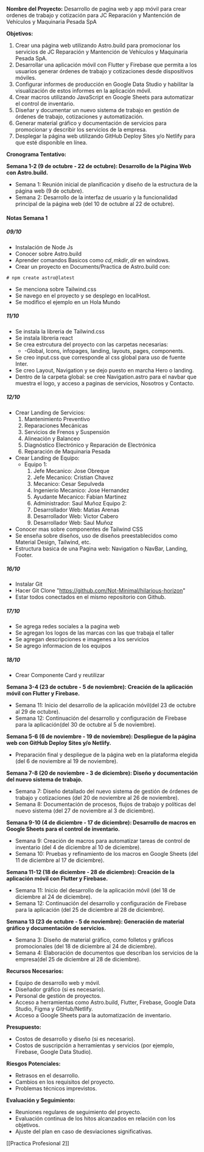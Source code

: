 **Nombre del Proyecto:** Desarrollo de pagina web y app móvil para crear ordenes de trabajo y cotización para JC Reparación y Mantención de Vehículos y Maquinaria Pesada SpA

**Objetivos:**

1. Crear una página web utilizando Astro.build para promocionar los servicios de JC Reparación y Mantención de Vehículos y Maquinaria Pesada SpA.
2. Desarrollar una aplicación móvil con Flutter y Firebase que permita a los usuarios generar órdenes de trabajo y cotizaciones desde dispositivos móviles.
3. Configurar informes de producción en Google Data Studio y habilitar la visualización de estos informes en la aplicación móvil.
4. Crear macros utilizando JavaScript en Google Sheets para automatizar el control de inventario.
5. Diseñar y documentar un nuevo sistema de trabajo en gestión de órdenes de trabajo, cotizaciones y automatización.
6. Generar material gráfico y documentación de servicios para promocionar y describir los servicios de la empresa.
7. Desplegar la página web utilizando GitHub Deploy Sites y/o Netlify para que esté disponible en línea.

**Cronograma Tentativo:**

**Semana 1-2 (9 de octubre - 22 de octubre): Desarrollo de la Página Web con Astro.build.**

- Semana 1: Reunión inicial de planificación y diseño de la estructura de la página web (9 de octubre).
- Semana 2: Desarrollo de la interfaz de usuario y la funcionalidad principal de la página web (del 10 de octubre al 22 de octubre).
#### Notas Semana 1
##### 09/10
- Instalación de Node Js
- Conocer sobre Astro.build
- Aprender comandos Basicos como $cd, mkdir, dir$ en windows.
- Crear un proyecto en Documents/Practica de Astro.build con: 
```
# npm create astro@latest
```
- Se menciona sobre Tailwind.css
- Se navego en el proyecto y se desplego en localHost.
- Se modifico el ejemplo en un Hola Mundo

##### 11/10
- Se instala la libreria de Tailwind.css 
- Se instala libreria react
- Se crea estrcutura del proyecto con las carpetas necesarias: 
	- -Global, Icons, infopages, landing, layouts, pages, components.
- Se creo input.css que corresponde al css global para uso de fuente Inter.
- Se creo Layout, Navigation y se dejo puesto en marcha Hero o landing.
- Dentro de la carpeta global: se cree Navigation.astro para el navbar que muestra el logo, y acceso a paginas de servicios, Nosotros y Contacto.

##### 12/10
- Crear Landing de Servicios: 
	1. Mantenimiento Preventivo
	2. Reparaciones Mecánicas
	3. Servicios de Frenos y Suspensión
	4. Alineación y Balanceo
	5. Diagnóstico Electrónico y Reparación de Electrónica
	6. Reparación de Maquinaria Pesada
- Crear Landing de Equipo:
	- Equipo 1:
		1. Jefe Mecanico: Jose Obreque
		2. Jefe Mecanico: Cristian Chavez
		3. Mecanico: Cesar Sepulveda
		4. Ingenierio Mecanico: Jose Hernandez
		5. Ayudante Mecanico: Fabian Martinez
		6. Administrador: Saul Muñoz
	Equipo 2:
		1. Desarrollador Web: Matias Arenas
		2. Desarrollador Web: Victor Cabero
		3. Desarrollador Web: Saul Muñoz
- Conocer mas sobre componentes de Tailwind CSS
- Se enseña sobre diseños, uso de diseños preestablecidos como Material Design, Tailwind, etc.
- Estructura basica de una Pagina web: Navigation o NavBar, Landing, Footer.

##### 16/10
- Instalar Git 
- Hacer Git Clone "https://github.com/Not-Minimal/hilarious-horizon"
- Estar todos conectados en el mismo repositorio con Github.
##### 17/10
- Se agrega redes sociales a la pagina web
- Se agregan los logos de las marcas con las que trabaja el taller
- Se agregan descripciones e imagenes a los servicios
- Se agrego informacion de los equipos
##### 18/10
- Crear Componente Card y reutilizar

**Semana 3-4 (23 de octubre - 5 de noviembre): Creación de la aplicación móvil con Flutter y Firebase.**

- Semana 11: Inicio del desarrollo de la aplicación móvil(del 23 de octubre al 29 de octubre). 
- Semana 12: Continuación del desarrollo y configuración de Firebase para la aplicación(del 30 de octubre al 5 de noviembre).

**Semana 5-6 (6 de noviembre - 19 de noviembre): Despliegue de la página web con GitHub Deploy Sites y/o Netlify.**

- Preparación final y despliegue de la página web en la plataforma elegida (del 6 de noviembre al 19 de noviembre).

**Semana 7-8 (20 de noviembre - 3 de diciembre): Diseño y documentación del nuevo sistema de trabajo.**

- Semana 7: Diseño detallado del nuevo sistema de gestión de órdenes de trabajo y cotizaciones (del 20 de noviembre al 26 de noviembre).
- Semana 8: Documentación de procesos, flujos de trabajo y políticas del nuevo sistema (del 27 de noviembre al 3 de diciembre).

**Semana 9-10 (4 de diciembre - 17 de diciembre): Desarrollo de macros en Google Sheets para el control de inventario.**

- Semana 9: Creación de macros para automatizar tareas de control de inventario (del 4 de diciembre al 10 de diciembre).
- Semana 10: Pruebas y refinamiento de los macros en Google Sheets (del 11 de diciembre al 17 de diciembre).

**Semana 11-12 (18 de diciembre - 28 de diciembre): Creación de la aplicación móvil con Flutter y Firebase.**

- Semana 11: Inicio del desarrollo de la aplicación móvil (del 18 de diciembre al 24 de diciembre).
- Semana 12: Continuación del desarrollo y configuración de Firebase para la aplicación (del 25 de diciembre al 28 de diciembre).

**Semana 13 (23 de octubre - 5 de noviembre): Generación de material gráfico y documentación de servicios.**

- Semana 3: Diseño de material gráfico, como folletos y gráficos promocionales (del 18 de diciembre al 24 de diciembre).
- Semana 4: Elaboración de documentos que describan los servicios de la empresa(del 25 de diciembre al 28 de diciembre).

**Recursos Necesarios:**

- Equipo de desarrollo web y móvil.
- Diseñador gráfico (si es necesario).
- Personal de gestión de proyectos.
- Acceso a herramientas como Astro.build, Flutter, Firebase, Google Data Studio, Figma y GitHub/Netlify.
- Acceso a Google Sheets para la automatización de inventario.

**Presupuesto:**

- Costos de desarrollo y diseño (si es necesario).
- Costos de suscripción a herramientas y servicios (por ejemplo, Firebase, Google Data Studio).

**Riesgos Potenciales:**

- Retrasos en el desarrollo.
- Cambios en los requisitos del proyecto.
- Problemas técnicos imprevistos.

**Evaluación y Seguimiento:**

- Reuniones regulares de seguimiento del proyecto.
- Evaluación continua de los hitos alcanzados en relación con los objetivos.
- Ajuste del plan en caso de desviaciones significativas.



[[Practica Profesional 2]]

